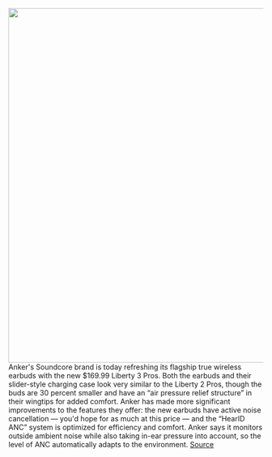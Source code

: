 <img src='https://cdn.vox-cdn.com/thumbor/axCX0sHppglrCWV5EO5btYAjzMY=/0x0:1399x986/1200x800/filters:focal(589x382:811x604)/cdn.vox-cdn.com/uploads/chorus_image/image/69962874/F85E02CD_CC42_4CC2_86EB_2FF0ADB218EC.0.jpeg' width='700px' /><br/>
Anker's Soundcore brand is today refreshing its flagship true wireless earbuds with the new $169.99 Liberty 3 Pros. Both the earbuds and their slider-style charging case look very similar to the Liberty 2 Pros, though the buds are 30 percent smaller and have an “air pressure relief structure” in their wingtips for added comfort. Anker has made more significant improvements to the features they offer: the new earbuds have active noise cancellation — you'd hope for as much at this price — and the “HearID ANC” system is optimized for efficiency and comfort. Anker says it monitors outside ambient noise while also taking in-ear pressure into account, so the level of ANC automatically adapts to the environment.
<a href='https://www.theverge.com/2021/10/7/22713461/anker-liberty-3-pro-earbuds-announced-price-specs-ldac'> Source <a/>